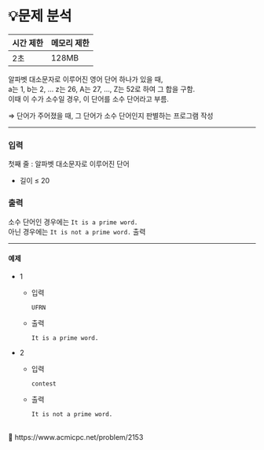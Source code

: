 # 💡**문제 분석**

| 시간 제한 | 메모리 제한 |
| --- | --- |
| 2초 | 128MB |

알파벳 대소문자로 이루어진 영어 단어 하나가 있을 때, 
<br>
a는 1, b는 2, … z는 26, A는 27, …, Z는 52로 하여 그 합을 구함.
<br>
이때 이 수가 소수일 경우, 이 단어를 소수 단어라고 부름.

⇒ 단어가 주어졌을 때, 그 단어가 소수 단어인지 판별하는 프로그램 작성

---
### 입력

첫째 줄 : 알파벳 대소문자로 이루어진 단어

- 길이  ≤ 20

### 출력

소수 단어인 경우에는 `It is a prime word.`
<br>
아닌 경우에는 `It is not a prime word.` 출력

---
#### **예제**
- 1
    - 입력
        
        ```
        UFRN
        ```
        
    - 출력
        
        ```
        It is a prime word.
        ```
        
- 2
    - 입력
        
        ```
        contest
        ```
        
    - 출력
        
        ```
        It is not a prime word.
        ```
    
<br>  

<aside>
📎 https://www.acmicpc.net/problem/2153

</aside>